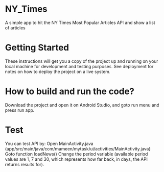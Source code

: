 # NY_Times
A simple app to hit the NY Times Most Popular Articles API and show a list of articles

# Getting Started
These instructions will get you a copy of the project up and running on your local machine for development and testing purposes. See deployment for notes on how to deploy the project on a live system.

# How to build and run the code?
Download the project and open it on Android Studio, and goto run menu and press run app.

# Test
You can test API by:
Open MainActivity.java (app/src/main/java/com/mameen/mytask/ui/activities/MainActivity.java)
Goto function loadNews() Change the period variable (available period values are 1,
7 and 30, which represents how far back, in days, the API returns results for).
